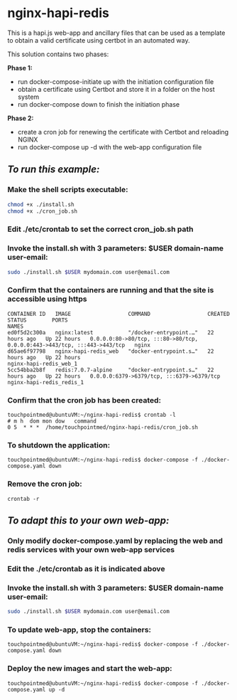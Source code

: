 # **nginx-hapi-redis**
This is a hapi.js web-app and ancillary files that can be used as a template to obtain a valid certificate using certbot in an automated way.

This solution contains two phases:

**Phase 1:**
    <ul>
    <li>run docker-compose-initiate up with the initiation configuration file</li>
    <li>obtain a certificate using Certbot and store it in a folder on the host system</li>
    <li>run docker-compose down to finish the initiation phase</li>
    </ul>

**Phase 2:**
    <ul>
    <li>create a cron job for renewing the certificate with Certbot and reloading NGINX</li>
    <li>run docker-compose up -d with the web-app configuration file</li>
    </ul>


## *To run this example:*
### Make the shell scripts executable:
```bash
chmod +x ./install.sh
chmod +x ./cron_job.sh
```

### Edit ./etc/crontab to set the correct cron_job.sh path

### Invoke the install.sh with 3 parameters: $USER domain-name user-email:
```bash
sudo ./install.sh $USER mydomain.com user@email.com
```

### Confirm that the containers are running and that the site is accessible using https
```
CONTAINER ID   IMAGE                  COMMAND                  CREATED        STATUS        PORTS                                                                      NAMES
ed0f5d2c300a   nginx:latest           "/docker-entrypoint.…"   22 hours ago   Up 22 hours   0.0.0.0:80->80/tcp, :::80->80/tcp, 0.0.0.0:443->443/tcp, :::443->443/tcp   nginx
d65ae6f97798   nginx-hapi-redis_web   "docker-entrypoint.s…"   22 hours ago   Up 22 hours                                                                              nginx-hapi-redis_web_1
5cc54bba2b8f   redis:7.0.7-alpine     "docker-entrypoint.s…"   22 hours ago   Up 22 hours   0.0.0.0:6379->6379/tcp, :::6379->6379/tcp                                  nginx-hapi-redis_redis_1
```

### Confirm that the cron job has been created:
```
touchpointmed@ubuntuVM:~/nginx-hapi-redis$ crontab -l
# m h  dom mon dow   command
0 5  * * *  /home/touchpointmed/nginx-hapi-redis/cron_job.sh
```

### To shutdown the application:
```
touchpointmed@ubuntuVM:~/nginx-hapi-redis$ docker-compose -f ./docker-compose.yaml down
```

### Remove the cron job:
```
crontab -r
```

## *To adapt this to your own web-app:*
### Only modify docker-compose.yaml by replacing the web and redis services with your own web-app services
### Edit the ./etc/crontab as it is indicated above
### Invoke the install.sh with 3 parameters: $USER domain-name user-email:
```bash
sudo ./install.sh $USER mydomain.com user@email.com
```
### To update web-app, stop the containers:
```
touchpointmed@ubuntuVM:~/nginx-hapi-redis$ docker-compose -f ./docker-compose.yaml down
```
### Deploy the new images and start the web-app:
```
touchpointmed@ubuntuVM:~/nginx-hapi-redis$ docker-compose -f ./docker-compose.yaml up -d
```